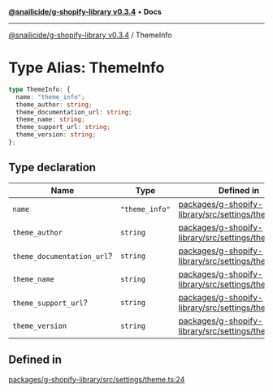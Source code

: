 [**@snailicide/g-shopify-library v0.3.4**](../README.md) • **Docs**

---

[@snailicide/g-shopify-library v0.3.4](../README.md) / ThemeInfo

# Type Alias: ThemeInfo

```ts
type ThemeInfo: {
  name: "theme_info";
  theme_author: string;
  theme_documentation_url: string;
  theme_name: string;
  theme_support_url: string;
  theme_version: string;
};
```

## Type declaration

| Name                       | Type           | Defined in                                                                                                                                                              |
| -------------------------- | -------------- | ----------------------------------------------------------------------------------------------------------------------------------------------------------------------- |
| `name`                     | `"theme_info"` | [packages/g-shopify-library/src/settings/theme.ts:16](https://github.com/gbtunney/snailicide-monorepo/blob/master/packages/g-shopify-library/src/settings/theme.ts#L16) |
| `theme_author`             | `string`       | [packages/g-shopify-library/src/settings/theme.ts:18](https://github.com/gbtunney/snailicide-monorepo/blob/master/packages/g-shopify-library/src/settings/theme.ts#L18) |
| `theme_documentation_url`? | `string`       | [packages/g-shopify-library/src/settings/theme.ts:19](https://github.com/gbtunney/snailicide-monorepo/blob/master/packages/g-shopify-library/src/settings/theme.ts#L19) |
| `theme_name`               | `string`       | [packages/g-shopify-library/src/settings/theme.ts:20](https://github.com/gbtunney/snailicide-monorepo/blob/master/packages/g-shopify-library/src/settings/theme.ts#L20) |
| `theme_support_url`?       | `string`       | [packages/g-shopify-library/src/settings/theme.ts:21](https://github.com/gbtunney/snailicide-monorepo/blob/master/packages/g-shopify-library/src/settings/theme.ts#L21) |
| `theme_version`            | `string`       | [packages/g-shopify-library/src/settings/theme.ts:22](https://github.com/gbtunney/snailicide-monorepo/blob/master/packages/g-shopify-library/src/settings/theme.ts#L22) |

## Defined in

[packages/g-shopify-library/src/settings/theme.ts:24](https://github.com/gbtunney/snailicide-monorepo/blob/master/packages/g-shopify-library/src/settings/theme.ts#L24)
